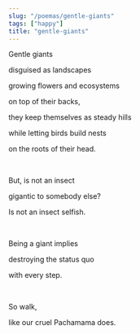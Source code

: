 ```yaml
---
slug: "/poemas/gentle-giants"
tags: ["happy"]
title: "gentle-giants"
---
```

Gentle giants

disguised as landscapes

growing flowers and ecosystems

on top of their backs,

they keep themselves as steady hills

while letting birds build nests

on the roots of their head.

&nbsp;

But, is not an insect

gigantic to somebody else?

Is not an insect selfish.

&nbsp;

Being a giant implies

destroying the status quo

with every step.

&nbsp;

So walk,

like our cruel Pachamama does.
